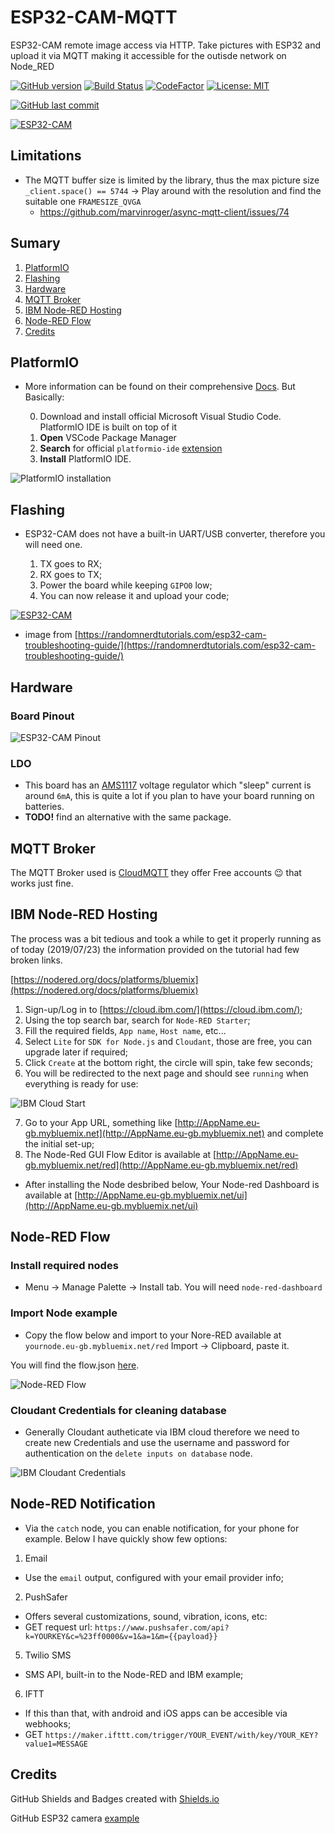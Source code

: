 # ESP32-CAM-MQTT
ESP32-CAM remote image access via HTTP. Take pictures with ESP32 and upload it via MQTT making it accessible for the outisde network on Node_RED

[![GitHub version](https://img.shields.io/github/release/ldab/ESP32-CAM-MQTT.svg)](https://github.com/ldab/ESP32-CAM-MQTT/releases/latest)
[![Build Status](https://travis-ci.org/ldab/ESP32-CAM-MQTT.svg?branch=master)](https://travis-ci.org/ldab/ESP32-CAM-MQTT)
[![CodeFactor](https://www.codefactor.io/repository/github/ldab/esp32-cam-mqtt/badge/master)](https://www.codefactor.io/repository/github/ldab/esp32-cam-mqtt/overview/master)
[![License: MIT](https://img.shields.io/badge/License-MIT-green.svg)](https://github.com/ldab/ESP32-CAM-MQTT/blob/master/LICENSE)

[![GitHub last commit](https://img.shields.io/github/last-commit/ldab/ESP32-CAM-MQTT.svg?style=social)](https://github.com/ldab/ESP32-CAM-MQTT)

[![ESP32-CAM](./pics/esp32cam.jpg)](https://www.aliexpress.com/item/32963016501.html?spm=a2g0s.9042311.0.0.4acb4c4dqzOcdx)

## Limitations

* The MQTT buffer size is limited by the library, thus the max picture size `_client.space() == 5744` -> Play around with the resolution and find the suitable one `FRAMESIZE_QVGA`
  * https://github.com/marvinroger/async-mqtt-client/issues/74

## Sumary

1. [PlatformIO](/README.md#PlatformIO)
2. [Flashing](/README.md#Flashing)
3. [Hardware](/README.md#Hardware)
4. [MQTT Broker](/README.md#MQTT-Broker)
5. [IBM Node-RED Hosting](/README.md#IBM-Node-RED-Hosting)
6. [Node-RED Flow](/README.md#Node-RED-Flow)
7. [Credits](/README.md#Credits)

## PlatformIO

* More information can be found on their comprehensive [Docs](https://docs.platformio.org/en/latest/ide/vscode.html). But Basically:

  0. Download and install official Microsoft Visual Studio Code. PlatformIO IDE is built on top of it
  1. **Open** VSCode Package Manager
  2. **Search** for official `platformio-ide` [extension](https://marketplace.visualstudio.com/items?itemName=platformio.platformio-ide)
  3. **Install** PlatformIO IDE.

![PlatformIO installation](https://docs.platformio.org/en/latest/_images/platformio-ide-vscode-pkg-installer.png)

## Flashing

* ESP32-CAM does not have a built-in UART/USB converter, therefore you will need one.

  1. TX goes to RX;
  2. RX goes to TX;
  3. Power the board while keeping `GIPO0` low;
  4. You can now release it and upload your code;

[![ESP32-CAM](https://i2.wp.com/randomnerdtutorials.com/wp-content/uploads/2019/03/ESP32-CAM-wiring-FTDI1.png?w=750&ssl=1)](https://randomnerdtutorials.com/esp32-cam-troubleshooting-guide/)
 * image from [https://randomnerdtutorials.com/esp32-cam-troubleshooting-guide/](https://randomnerdtutorials.com/esp32-cam-troubleshooting-guide/)

## Hardware

### Board Pinout

![ESP32-CAM Pinout](./pics/esp32cam_pinout.png)

### LDO

* This board has an [AMS1117](./extras/ds1117.pdf) voltage regulator which "sleep" current is around `6mA`, this is quite a lot if you plan to have your board running on batteries.
* **TODO!** find an alternative with the same package.

## MQTT Broker

The MQTT Broker used is [CloudMQTT](https://www.cloudmqtt.com/) they offer Free accounts 😉 that works just fine.

## IBM Node-RED Hosting

The process was a bit tedious and took a while to get it properly running as of today (2019/07/23) the information provided on the tutorial had few broken links.

[https://nodered.org/docs/platforms/bluemix](https://nodered.org/docs/platforms/bluemix)

1. Sign-up/Log in to [https://cloud.ibm.com/](https://cloud.ibm.com/);
2. Using the top search bar, search for `Node-RED Starter`;
3. Fill the required fields, `App name`, `Host name`, etc...
4. Select `Lite` for `SDK for Node.js` and `Cloudant`, those are free, you can upgrade later if required;
5. Click `Create` at the bottom right, the circle will spin, take few seconds;
6. You will be redirected to the next page and should see `running` when everything is ready for use:

![IBM Cloud Start](./pics/ibmcloud.png)

7. Go to your App URL, something like [http://AppName.eu-gb.mybluemix.net](http://AppName.eu-gb.mybluemix.net) and complete the initial set-up;
8. The Node-Red GUI Flow Editor is available at [http://AppName.eu-gb.mybluemix.net/red](http://AppName.eu-gb.mybluemix.net/red)

* After installing the Node desbribed below, Your Node-red Dashboard is available at [http://AppName.eu-gb.mybluemix.net/ui](http://AppName.eu-gb.mybluemix.net/ui)

## Node-RED Flow

### Install required nodes

* Menu -> Manage Palette -> Install tab. You will need `node-red-dashboard`

### Import Node example

* Copy the flow below and import to your Nore-RED available at `yournode.eu-gb.mybluemix.net/red` Import -> Clipboard, paste it.

You will find the flow.json [here](./Node-RED%20flow/flows.json).

![Node-RED Flow](./pics/screenshot.png)

### Cloudant Credentials for cleaning database

* Generally Cloudant autheticate via IBM cloud therefore we need to create new Credentials and use the username and password for authentication on the `delete inputs on database` node.

![IBM Cloudant Credentials](./pics/credentials.png)

## Node-RED Notification

* Via the `catch` node, you can enable notification, for your phone for example. Below I have quickly show few options:

1. Email

  * Use the `email` output, configured with your email provider info;

2. PushSafer

  * Offers several customizations, sound, vibration, icons, etc:
  * GET request url: `https://www.pushsafer.com/api?k=YOURKEY&c=%23ff0000&v=1&a=1&m={{payload}}`

5. Twilio SMS

  * SMS API, built-in to the Node-RED and IBM example;

6. IFTT

  * If this than that, with android and iOS apps can be accesible via webhooks;
  * GET `https://maker.ifttt.com/trigger/YOUR_EVENT/with/key/YOUR_KEY?value1=MESSAGE`

## Credits

GitHub Shields and Badges created with [Shields.io](https://github.com/badges/shields/)

GitHub ESP32 camera [example](https://github.com/espressif/arduino-esp32/tree/master/libraries/ESP32/examples/Camera/CameraWebServer)
